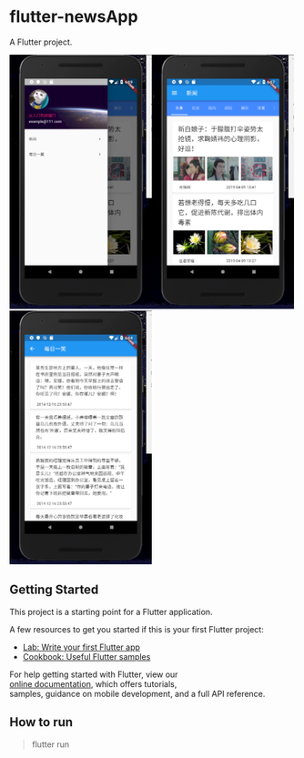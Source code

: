 # flutter-newsApp

A Flutter project.

<img src="https://github.com/usecodelee/flutter-newsApp/blob/master/rmimgs/1.png?raw=true" width="250"/><img src="https://github.com/usecodelee/flutter-newsApp/blob/master/rmimgs/2.png?raw=true" width="250"/><img src="https://github.com/usecodelee/flutter-newsApp/blob/master/rmimgs/3.png?raw=true" width="250"/>

## Getting Started

This project is a starting point for a Flutter application.

A few resources to get you started if this is your first Flutter project:

- [Lab: Write your first Flutter app](https://flutter.io/docs/get-started/codelab)
- [Cookbook: Useful Flutter samples](https://flutter.io/docs/cookbook)

For help getting started with Flutter, view our  
[online documentation](https://flutter.io/docs), which offers tutorials,  
samples, guidance on mobile development, and a full API reference.

## How to run

> flutter run
